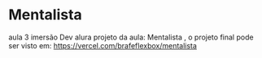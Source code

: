 # Mentalista
aula 3 imersão Dev alura projeto da aula: Mentalista , o projeto final pode ser visto em: https://vercel.com/brafeflexbox/mentalista
